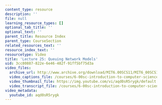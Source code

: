 ```yaml
---
content_type: resource
description: ''
file: null
learning_resource_types: []
optional_tab_title: ''
optional_text: ''
parent_title: Resource Index
parent_type: CourseSection
related_resources_text: ''
resource_index_text: ''
resourcetype: Video
title: 'Lecture 25: Queuing Network Models'
uid: 3cc80887-822e-6e46-482f-91ff5bf75d3a
video_files:
  archive_url: http://www.archive.org/download/MIT6.00SCS11/MIT6_00SCS11_lec25_300k.mp4
  video_captions_file: /courses/6-00sc-introduction-to-computer-science-and-programming-spring-2011/be870231e54459bcbdca8d80a6185e59_aqd0sR5rygk.vtt
  video_thumbnail_file: https://img.youtube.com/vi/aqd0sR5rygk/default.jpg
  video_transcript_file: /courses/6-00sc-introduction-to-computer-science-and-programming-spring-2011/41150bc73d94aa8c51112c275a8faf37_aqd0sR5rygk.pdf
video_metadata:
  youtube_id: aqd0sR5rygk
---
```

